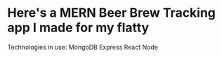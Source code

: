 # Here's a MERN Beer Brew Tracking app I made for my flatty

Technologies in use:
MongoDB
Express
React
Node
